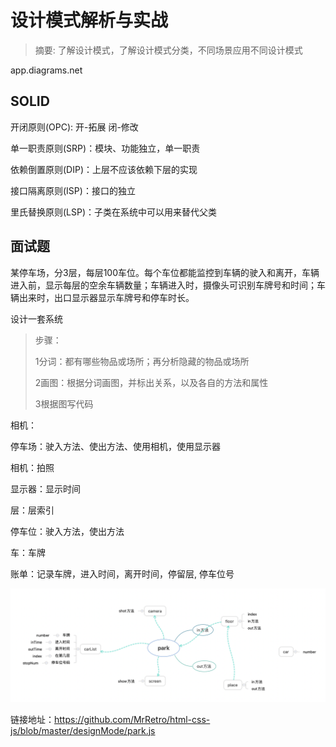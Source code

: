 # 设计模式解析与实战

> 摘要: 了解设计模式，了解设计模式分类，不同场景应用不同设计模式

app.diagrams.net

## SOLID

开闭原则(OPC): 开-拓展 闭-修改

单一职责原则(SRP)：模块、功能独立，单一职责

依赖倒置原则(DIP)：上层不应该依赖下层的实现

接口隔离原则(ISP)：接口的独立

里氏替换原则(LSP)：子类在系统中可以用来替代父类



## 面试题

某停车场，分3层，每层100车位。每个车位都能监控到车辆的驶入和离开，车辆进入前，显示每层的空余车辆数量；车辆进入时，摄像头可识别车牌号和时间；车辆出来时，出口显示器显示车牌号和停车时长。

设计一套系统

> 步骤：
>
> 1分词：都有哪些物品或场所；再分析隐藏的物品或场所
>
> 2画图：根据分词画图，并标出关系，以及各自的方法和属性
>
> 3根据图写代码

相机：

停车场：驶入方法、使出方法、使用相机，使用显示器

相机：拍照

显示器：显示时间

层：层索引

停车位：驶入方法，使出方法

车：车牌

账单：记录车牌，进入时间，离开时间，停留层, 停车位号

![设计图](./停车场设计图.png)

链接地址：https://github.com/MrRetro/html-css-js/blob/master/designMode/park.js
